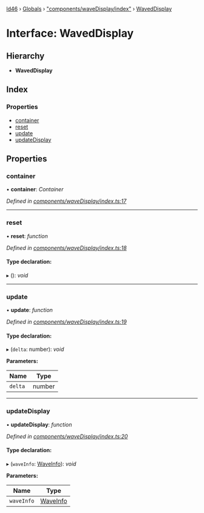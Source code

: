 [ld46](../README.md) › [Globals](../globals.md) › ["components/waveDisplay/index"](../modules/_components_wavedisplay_index_.md) › [WavedDisplay](_components_wavedisplay_index_.waveddisplay.md)

# Interface: WavedDisplay

## Hierarchy

* **WavedDisplay**

## Index

### Properties

* [container](_components_wavedisplay_index_.waveddisplay.md#container)
* [reset](_components_wavedisplay_index_.waveddisplay.md#reset)
* [update](_components_wavedisplay_index_.waveddisplay.md#update)
* [updateDisplay](_components_wavedisplay_index_.waveddisplay.md#updatedisplay)

## Properties

###  container

• **container**: *Container*

*Defined in [components/waveDisplay/index.ts:17](https://github.com/jrod-disco/ld46-keepalive/blob/5db6013/src/components/waveDisplay/index.ts#L17)*

___

###  reset

• **reset**: *function*

*Defined in [components/waveDisplay/index.ts:18](https://github.com/jrod-disco/ld46-keepalive/blob/5db6013/src/components/waveDisplay/index.ts#L18)*

#### Type declaration:

▸ (): *void*

___

###  update

• **update**: *function*

*Defined in [components/waveDisplay/index.ts:19](https://github.com/jrod-disco/ld46-keepalive/blob/5db6013/src/components/waveDisplay/index.ts#L19)*

#### Type declaration:

▸ (`delta`: number): *void*

**Parameters:**

Name | Type |
------ | ------ |
`delta` | number |

___

###  updateDisplay

• **updateDisplay**: *function*

*Defined in [components/waveDisplay/index.ts:20](https://github.com/jrod-disco/ld46-keepalive/blob/5db6013/src/components/waveDisplay/index.ts#L20)*

#### Type declaration:

▸ (`waveInfo`: [WaveInfo](_components_wavedisplay_index_.waveinfo.md)): *void*

**Parameters:**

Name | Type |
------ | ------ |
`waveInfo` | [WaveInfo](_components_wavedisplay_index_.waveinfo.md) |
